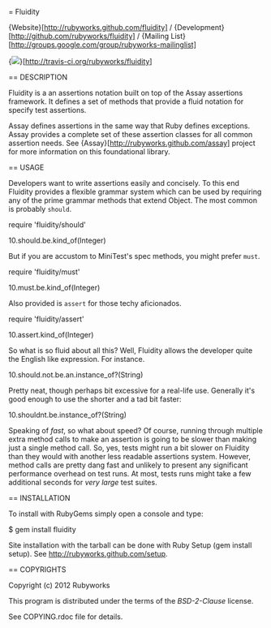 = Fluidity

{Website}[http://rubyworks.github.com/fluidity] /
{Development}[http://github.com/rubyworks/fluidity] /
{Mailing List}[http://groups.google.com/group/rubyworks-mailinglist]

{<img src="https://secure.travis-ci.org/rubyworks/fluidity.png" />}[http://travis-ci.org/rubyworks/fluidity]


== DESCRIPTION

Fluidity is a an assertions notation built on top of the Assay
assertions framework. It defines a set of methods that provide
a fluid notation for specify test assertions.

Assay defines assertions in the same way that Ruby defines exceptions.
Assay provides a complete set of these assertion classes for all
common assertion needs. See {Assay}[http://rubyworks.github.com/assay]
project for more information on this foundational library.


== USAGE

Developers want to write assertions easily and concisely. To this end Fluidity
provides a flexible grammar system which can be used by requiring any of the
prime grammar methods that extend Object. The most common is probably `should`.

  require 'fluidity/should'

  10.should.be.kind_of(Integer)

But if you are accustom to MiniTest's spec methods, you might prefer `must`.

  require 'fluidity/must'

  10.must.be.kind_of(Integer)

Also provided is `assert` for those techy aficionados.

  require 'fluidity/assert'

  10.assert.kind_of(Integer)

So what is so fluid about all this? Well, Fluidity allows the developer quite
the English like expression. For instance.

  10.should.not.be.an.instance_of?(String)

Pretty neat, though perhaps bit excessive for a real-life use. Generally
it's good enough to use the shorter and a tad bit faster:
 
  10.shouldnt.be.instance_of?(String)

Speaking of _fast_, so what about speed? Of course, running through multiple
extra method calls to make an assertion is going to be slower than making just
a single method call. So, yes, tests might run a bit slower on Fluidity than
they would with another less readable assertions system. However, method calls
are pretty dang fast and unlikely to present any significant performance 
overhead on test runs. At most, tests runs might take a few additional seconds
for _very_ _large_ test suites.


== INSTALLATION

To install with RubyGems simply open a console and type:

  $ gem install fluidity

Site installation with the tarball can be done with Ruby Setup
(gem install setup). See http://rubyworks.github.com/setup.


== COPYRIGHTS

Copyright (c) 2012 Rubyworks

This program is distributed under the terms of the *BSD-2-Clause* license.

See COPYING.rdoc file for details.

